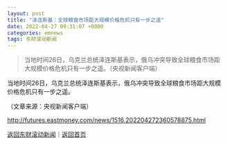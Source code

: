 ```yaml
---
layout: post
title: "泽连斯基：全球粮食市场距大规模价格危机只有一步之遥"
date: 2022-04-27 09:31:07 +0800
categories: emnews
tags: 东财滚动新闻
---
```

> 当地时间26日，乌克兰总统泽连斯基表示，俄乌冲突导致全球粮食市场距大规模价格危机只有一步之遥。（央视新闻客户端）

<p>当地时间26日，乌克兰总统泽连斯基表示，俄乌冲突导致全球粮食市场距大规模价格危机只有一步之遥。</p><p class="em_media">（文章来源：央视新闻客户端）</p>

<http://futures.eastmoney.com/news/1516,202204272360578875.html>

[返回东财滚动新闻](//finews.withounder.com/emnews/)｜[返回首页](//finews.withounder.com/)